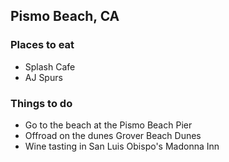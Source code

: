 ## Pismo Beach, CA

### Places to eat

- Splash Cafe
- AJ Spurs

### Things to do

- Go to the beach at the Pismo Beach Pier
- Offroad on the dunes Grover Beach Dunes
- Wine tasting in San Luis Obispo's Madonna Inn
